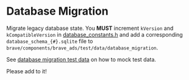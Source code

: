 # Database Migration

Migrate legacy database state. You **MUST** increment `kVersion` and `kCompatibleVersion` in [database_constants.h](../../legacy_migration/database/database_constants.h) and add a corresponding `database_schema_{#}.sqlite` file to `brave/components/brave_ads/test/data/database_migration`.

See [database migration test data](../../../test/data/database_migration/README.md) on how to mock test data.

Please add to it!
